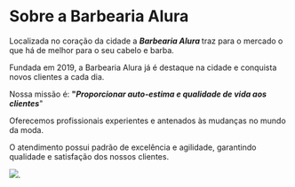 <h1>Sobre a Barbearia Alura</h1>

Localizada no coração da cidade a <strong> <em> Barbearia Alura </em> </strong> traz para o mercado o que há de melhor para o seu cabelo e barba. 
<p>Fundada em 2019, a Barbearia Alura já é destaque na cidade e conquista novos clientes a cada dia.
<p>Nossa missão é: <strong>"<em>Proporcionar auto-estima e qualidade de vida aos clientes</strong></em>"
<p>Oferecemos profissionais experientes e antenados às mudanças no mundo da moda. 
<p>O atendimento possui padrão de excelência e agilidade, garantindo qualidade e satisfação dos nossos clientes.

  ![](https://classic.exame.com/wp-content/uploads/2020/05/whatsapp-image-2020-05-12-at-10.47.30.jpg?quality=70&strip=info&w=1024).
  
